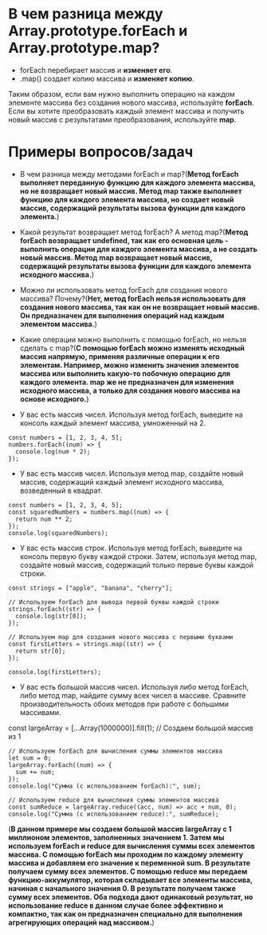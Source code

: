 В чем разница между Array.prototype.forEach и Array.prototype.map?
=====================

* forEach перебирает массив и **изменяет его**.
* .map() создает копию массива и **изменяет копию**.

Таким образом, если вам нужно выполнить операцию на каждом элементе массива без создания нового массива, используйте **forEach**. Если вы хотите преобразовать каждый элемент массива и получить новый массив с результатами преобразования, используйте **map**.

Примеры вопросов/задач
=====================

* В чем разница между методами forEach и map?(**Метод forEach выполняет переданную функцию для каждого элемента массива, но не возвращает новый массив. Метод map также выполняет функцию для каждого элемента массива, но создает новый массив, содержащий результаты вызова функции для каждого элемента.**)
* Какой результат возвращает метод forEach? А метод map?(**Метод forEach возвращает undefined, так как его основная цель - выполнить операции для каждого элемента массива, а не создать новый массив. Метод map возвращает новый массив, содержащий результаты вызова функции для каждого элемента исходного массива.**)
* Можно ли использовать метод forEach для создания нового массива? Почему?(**Нет, метод forEach нельзя использовать для создания нового массива, так как он не возвращает новый массив. Он предназначен для выполнения операций над каждым элементом массива.**)
* Какие операции можно выполнить с помощью forEach, но нельзя сделать с map?(**С помощью forEach можно изменять исходный массив напрямую, применяя различные операции к его элементам. Например, можно изменить значения элементов массива или выполнить какую-то побочную операцию для каждого элемента. map же не предназначен для изменения исходного массива, а только для создания нового массива на основе исходного.**)


* У вас есть массив чисел. Используя метод forEach, выведите на консоль каждый элемент массива, умноженный на 2.
```
const numbers = [1, 2, 3, 4, 5];
numbers.forEach((num) => {
  console.log(num * 2);
});
```
* У вас есть массив чисел. Используя метод map, создайте новый массив, содержащий каждый элемент исходного массива, возведенный в квадрат.
```
const numbers = [1, 2, 3, 4, 5];
const squaredNumbers = numbers.map((num) => {
  return num ** 2;
});
console.log(squaredNumbers);
```
* У вас есть массив строк. Используя метод forEach, выведите на консоль первую букву каждой строки. Затем, используя метод map, создайте новый массив, содержащий только первые буквы каждой строки.
```
const strings = ["apple", "banana", "cherry"];

// Используем forEach для вывода первой буквы каждой строки
strings.forEach((str) => {
  console.log(str[0]);
});

// Используем map для создания нового массива с первыми буквами
const firstLetters = strings.map((str) => {
  return str[0];
});

console.log(firstLetters);
```
* У вас есть большой массив чисел. Используя либо метод forEach, либо метод map, найдите сумму всех чисел в массиве. Сравните производительность обоих методов при работе с большими массивами.

const largeArray = [...Array(1000000)].fill(1); // Создаем большой массив из 1
```
// Используем forEach для вычисления суммы элементов массива
let sum = 0;
largeArray.forEach((num) => {
  sum += num;
});
console.log("Сумма (с использованием forEach):", sum);

// Используем reduce для вычисления суммы элементов массива
const sumReduce = largeArray.reduce((acc, num) => acc + num, 0);
console.log("Сумма (с использованием reduce):", sumReduce);
```
(**В данном примере мы создаем большой массив largeArray с 1 миллионом элементов, заполненных значением 1. Затем мы используем forEach и reduce для вычисления суммы всех элементов массива. С помощью forEach мы проходим по каждому элементу массива и добавляем его значение к переменной sum. В результате получаем сумму всех элементов. С помощью reduce мы передаем функцию-аккумулятор, которая складывает все элементы массива, начиная с начального значения 0. В результате получаем также сумму всех элементов. Оба подхода дают одинаковый результат, но использование reduce в данном случае более эффективно и компактно, так как он предназначен специально для выполнения агрегирующих операций над массивом.**)